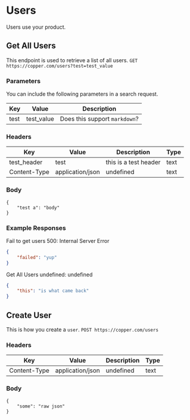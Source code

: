 # Users

Users use your product.

## Get All Users
This endpoint is used to retrieve a list of all users.
```GET https://copper.com/users?test=test_value```

### Parameters

You can include the following parameters in a search request.

Key | Value | Description
--- | --- | ---
test | test_value | Does this support `markdown`?
### Headers

Key | Value | Description | Type
--- | --- | --- | ---
test_header | test | this is a test header | text
Content-Type | application/json | undefined | text
### Body

```
{
	"test a": "body"
}
```
### Example Responses

Fail to get users
500: Internal Server Error
```json
{
	"failed": "yup"
}
```
Get All Users
undefined: undefined
```json
{
	"this": "is what came back"
}
```

## Create User
This is how you create a `user`.
```POST https://copper.com/users```

### Headers

Key | Value | Description | Type
--- | --- | --- | ---
Content-Type | application/json | undefined | text
### Body

```
{
	"some": "raw json"
}
```